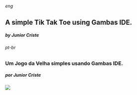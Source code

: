 ###### _eng_
## A simple Tik Tak Toe using Gambas IDE.
##### by Junior Criste

###### _pt-br_
### Um Jogo da Velha simples usando  Gambas IDE.
##### por Junior Criste

<img src="https://github.com/JuniorCriste/TIK-TAK-TOE/blob/master/assets/Printscreen/window.png">
